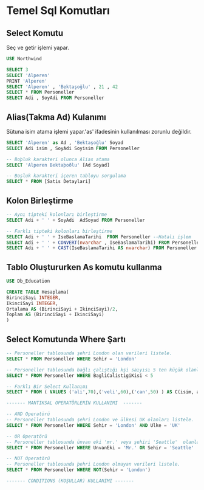 
# Temel Sql Komutları

## Select Komutu

Seç ve getir işlemi yapar.

```sql
USE Northwind

SELECT 3    
SELECT 'Alperen'
PRINT 'Alperen'
SELECT 'Alperen' , 'Bektaşoğlu' , 21 , 42
SELECT * FROM Personeller
SELECT Adi , SoyAdi FROM Personeller
```

## Alias(Takma Ad) Kulanımı

Sütuna isim atama işlemi yapar.'as' ifadesinin kullanılması zorunlu değildir.

```sql
SELECT 'Alperen' as Ad , 'Bektaşoğlu' Soyad
SELECT Adi isim , SoyAdi Soyisim FROM Personeller

-- Boþluk karakteri olunca Alias atama
SELECT 'Alperen Bektaþoðlu' [Ad Soyad]

-- Boşluk karakteri içeren tabloyu sorgulama
SELECT * FROM [Satis Detaylari]
```

## Kolon Birleştirme

```sql
-- Aynı tipteki kolonları birleştirme
SELECT Adi + ' ' + SoyAdi  AdSoyad FROM Personeller

-- Farklı tipteki kolonları birleştirme
SELECT Adi + ' ' + IseBaslamaTarihi  FROM Personeller --Hatalı işlem
SELECT Adi + ' ' + CONVERT(nvarchar , IseBaslamaTarihi) FROM Personeller
SELECT Adi + ' ' + CAST(IseBaslamaTarihi AS nvarchar) FROM Personeller
```

## Tablo Oluştururken As komutu kullanma

```sql
USE Db_Education

CREATE TABLE Hesaplama(
BirinciSayi INTEGER,
IkinciSayi INTEGER,
Ortalama AS (BirinciSayi + IkinciSayi)/2,
Toplam AS (BirinciSayi + IkinciSayi)
)
```

## Select Komutunda Where Şartı

```sql
-- Personeller tablosunda şehri London olan verileri listele.
SELECT * FROM Personeller WHERE Sehir = 'London'

-- Personeller tablosunda bağlı çalıştığı kşi saıyısı 5 ten küçük olanları listele.
SELECT * FROM Personeller WHERE BagliCalistigiKisi < 5

-- Farklı Bir Select Kullanımı 
SELECT * FROM ( VALUES ('ali',70),('veli',60),('can',50) ) AS C(isim, agirlik) WHERE agirlik < 60

------- MANTIKSAL OPERATÖRLERİN KULLANIMI  -------

-- AND Operatörü
-- Personeller tablosunda şehri London ve ülkesi UK olanları listele.
SELECT * FROM Personeller WHERE Sehir = 'London' AND Ulke = 'UK'

-- OR Operatörü
-- Personeller tablosunda ünvan eki 'mr.' veya şehiri 'Seattle'  olanları listele.
SELECT * FROM Personeller WHERE UnvanEki = 'Mr.' OR Sehir = 'Seattle'

-- NOT Operatörü
-- Personeller tablosunda þehri London olmayan verileri listele.
SELECT * FROM Personeller WHERE NOT(Sehir = 'London')

------- CONDITIONS (KOŞULLAR) KULLANIMI -------



```










```sql

```
```sql

```
```sql

```

